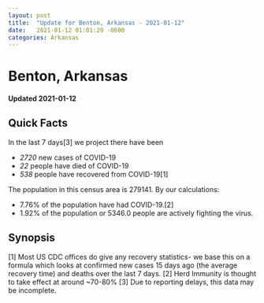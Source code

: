 ```yaml
---
layout: post
title:  "Update for Benton, Arkansas - 2021-01-12"
date:   2021-01-12 01:01:29 -0600
categories: Arkansas
---
```


# Benton, Arkansas
#### Updated 2021-01-12

## Quick Facts

In the last 7 days[3] we project there have been
- *2720* new cases of COVID-19
- *22* people have died of COVID-19
- *538* people have recovered from COVID-19[1]

The population in this census area is 279141. By our calculations:
- 7.76% of the population have had COVID-19.[2]
- 1.92% of the population or 5346.0 people are actively fighting the virus.

## Synopsis




[1] Most US CDC offices do give any recovery statistics- we base this on a formula which looks at confirmed new cases
15 days ago (the average recovery time) and deaths over the last 7 days.
[2] Herd Immunity is thought to take effect at around ~70-80%
[3] Due to reporting delays, this data may be incomplete. 
    